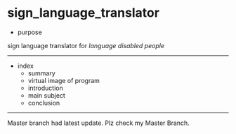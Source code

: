 # sign_language_translator
* purpose

sign language translator for _language disabled people_

<hr/>

+ index
  - summary
  - virtual image of program
  - introduction
  - main subject
  - conclusion

<hr/>
Master branch had latest update.
Plz check my Master Branch.

